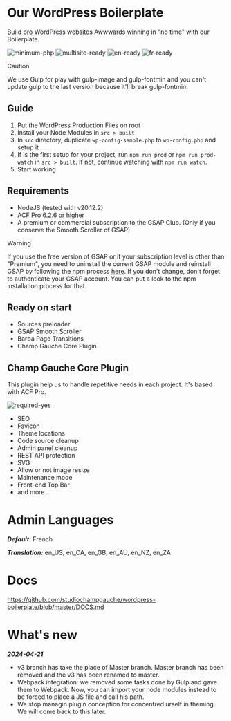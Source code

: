 # Our WordPress Boilerplate
Build pro WordPress websites Awwwards winning in "no time" with our Boilerplate.

![minimum-php](https://img.shields.io/badge/Minimum%20PHP-8.2-ff0000.svg)
![multisite-ready](https://img.shields.io/badge/Multisite%20Ready-no-fcba03.svg)
![en-ready](https://img.shields.io/badge/English%20Ready-yes-44cc11.svg)
![fr-ready](https://img.shields.io/badge/French%20Ready-yes-44cc11.svg)

> [!CAUTION]  
> We use Gulp for play with gulp-image and gulp-fontmin and you can't update gulp to the last version because it'll break gulp-fontmin.


## Guide
1. Put the WordPress Production Files on root
2. Install your Node Modules in `src > built`
3. In `src` directory, duplicate `wp-config-sample.php` to `wp-config.php` and setup it
4. If is the first setup for your project, run `npm run prod` or `npm run prod-watch` in `src > built`. If not, continue watching with `npm run watch`.
5. Start working


## Requirements
- NodeJS (tested with v20.12.2)
- ACF Pro 6.2.6 or higher
- A premium or commercial subscription to the GSAP Club. (Only if you conserve the Smooth Scroller of GSAP)

> [!WARNING]  
> If you use the free version of GSAP or if your subscription level is other than "Premium", you need to uninstall the current GSAP module and reinstall GSAP by following the npm process [here](https://gsap.com/docs/v3/Installation/). If you don't change, don't forget to authenticate your GSAP account. You can put a look to the npm installation process for that.


## Ready on start
- Sources preloader
- GSAP Smooth Scroller
- Barba Page Transitions
- Champ Gauche Core Plugin

## Champ Gauche Core Plugin
This plugin help us to handle repetitive needs in each project. It's based with ACF Pro.

![required-yes](https://img.shields.io/badge/Required-yes-ff0000.svg)

- SEO
- Favicon
- Theme locations
- Code source cleanup
- Admin panel cleanup
- REST API protection
- SVG
- Allow or not image resize
- Maintenance mode
- Front-end Top Bar
- and more..


# Admin Languages

***Default:*** French

***Translation:*** en_US, en_CA, en_GB, en_AU, en_NZ, en_ZA


# Docs
https://github.com/studiochampgauche/wordpress-boilerplate/blob/master/DOCS.md


# What's new
***2024-04-21***
- v3 branch has take the place of Master branch. Master branch has been removed and the v3 has been renamed to master.
- Webpack integration: we removed some tasks done by Gulp and gave them to Webpack. Now, you can import your node modules instead to be forced to place a JS file and call his path.
- We stop managin plugin conception for concentred urself in theming. We will come back to this later.